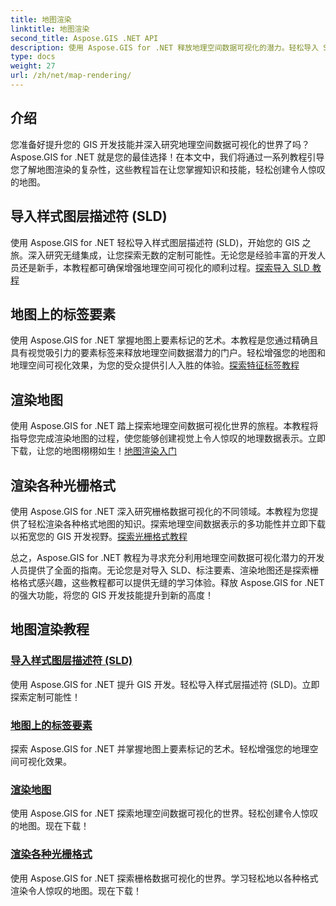 ```yaml
---
title: 地图渲染
linktitle: 地图渲染
second_title: Aspose.GIS .NET API
description: 使用 Aspose.GIS for .NET 释放地理空间数据可视化的潜力。轻松导入 SLD、标记要素并渲染令人惊叹的地图。立即探索！
type: docs
weight: 27
url: /zh/net/map-rendering/
---
```

## 介绍
您准备好提升您的 GIS 开发技能并深入研究地理空间数据可视化的世界了吗？ Aspose.GIS for .NET 就是您的最佳选择！在本文中，我们将通过一系列教程引导您了解地图渲染的复杂性，这些教程旨在让您掌握知识和技能，轻松创建令人惊叹的地图。

## 导入样式图层描述符 (SLD)

使用 Aspose.GIS for .NET 轻松导入样式图层描述符 (SLD)，开始您的 GIS 之旅。深入研究无缝集成，让您探索无数的定制可能性。无论您是经验丰富的开发人员还是新手，本教程都可确保增强地理空间可视化的顺利过程。[探索导入 SLD 教程](./import-styled-layer-descriptor/)

## 地图上的标签要素

使用 Aspose.GIS for .NET 掌握地图上要素标记的艺术。本教程是您通过精确且具有视觉吸引力的要素标签来释放地理空间数据潜力的门户。轻松增强您的地图和地理空间可视化效果，为您的受众提供引人入胜的体验。[探索特征标签教程](./label-features-on-map/)

## 渲染地图

使用 Aspose.GIS for .NET 踏上探索地理空间数据可视化世界的旅程。本教程将指导您完成渲染地图的过程，使您能够创建视觉上令人惊叹的地理数据表示。立即下载，让您的地图栩栩如生！[地图渲染入门](./render-a-map/)

## 渲染各种光栅格式

使用 Aspose.GIS for .NET 深入研究栅格数据可视化的不同领域。本教程为您提供了轻松渲染各种格式地图的知识。探索地理空间数据表示的多功能性并立即下载以拓宽您的 GIS 开发视野。[探索光栅格式教程](./render-various-raster-formats/)

总之，Aspose.GIS for .NET 教程为寻求充分利用地理空间数据可视化潜力的开发人员提供了全面的指南。无论您是对导入 SLD、标注要素、渲染地图还是探索栅格格式感兴趣，这些教程都可以提供无缝的学习体验。释放 Aspose.GIS for .NET 的强大功能，将您的 GIS 开发技能提升到新的高度！
## 地图渲染教程
### [导入样式图层描述符 (SLD)](./import-styled-layer-descriptor/)
使用 Aspose.GIS for .NET 提升 GIS 开发。轻松导入样式层描述符 (SLD)。立即探索定制可能性！
### [地图上的标签要素](./label-features-on-map/)
探索 Aspose.GIS for .NET 并掌握地图上要素标记的艺术。轻松增强您的地理空间可视化效果。
### [渲染地图](./render-a-map/)
使用 Aspose.GIS for .NET 探索地理空间数据可视化的世界。轻松创建令人惊叹的地图。现在下载！
### [渲染各种光栅格式](./render-various-raster-formats/)
使用 Aspose.GIS for .NET 探索栅格数据可视化的世界。学习轻松地以各种格式渲染令人惊叹的地图。现在下载！